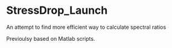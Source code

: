 # StressDrop_Launch

An attempt to find more efficient way to calculate spectral ratios 

Previoulsy based on Matlab scripts. 
